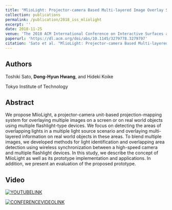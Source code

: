 ```yaml
---
title: "MlioLight: Projector-camera Based Multi-layered Image Overlay System for Multiple Flashlights Interaction"
collection: publications
permalink: /publication/2018_iss_mliolight
excerpt: ''
date: 2018-11-25
venue: 'The 2018 ACM International Conference on Interactive Surfaces and Spaces (ISS 2018, Full paper)'
paperurl: 'https://dl.acm.org/doi/abs/10.1145/3279778.3279797'
citation: 'Sato et al. "MlioLight: Projector-camera Based Multi-layered Image Overlay System for Multiple Flashlights Interaction." Proceedings of the 2018 ACM International Conference on Interactive Surfaces and Spaces. 2018.'
---
```

## Authors
Toshiki Sato, **Dong-Hyun Hwang**, and Hideki Koike

Tokyo Institute of Technology

## Abstract
We propose MlioLight, a projector-camera unit-based projection-mapping system for overlaying multiple images on a screen or on real world objects using multiple flashlight-type devices. We focus on detecting the areas of overlapping lights in a multiple light source scenario and overlaying multi-layered information on real world objects in these areas. To blend multiple images, we developed methods for light identification and overlapping area detection using wireless synchronization between a high-speed camera and multiple flashlight devices. In this study, we describe the concept of MlioLight as well as its prototype implementation and applications. In addition, we present an evaluation of the proposed prototype.


## Video
[![YOUTUBELINK](https://img.youtube.com/vi/oV6hutEZSCY/0.jpg)](https://www.youtube.com/watch?v=oV6hutEZSCY)

[![CONFERENCEVIDEOLINK](https://img.youtube.com/vi/fwONPKpuWrM/0.jpg)](https://www.youtube.com/watch?v=fwONPKpuWrM)

